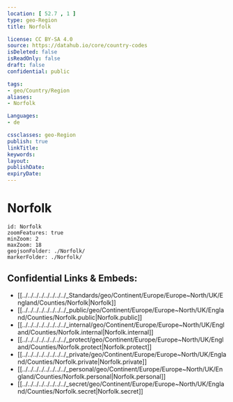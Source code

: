 ```yaml
---
location: [ 52.7 , 1 ] 
type: geo-Region
title: Norfolk

license: CC BY-SA 4.0
source: https://datahub.io/core/country-codes
isDeleted: false
isReadOnly: false
draft: false
confidential: public

tags:
- geo/Country/Region
aliases:
- Norfolk

Languages:
- de

cssclasses: geo-Region
publish: true
linkTitle: 
keywords: 
layout: 
publishDate: 
expiryDate: 
---
```


# Norfolk

```leaflet
id: Norfolk
zoomFeatures: true 
minZoom: 2 
maxZoom: 18
geojsonFolder: ./Norfolk/
markerFolder: ./Norfolk/
```


## Confidential Links & Embeds: 
- [[../../../../../../../../_Standards/geo/Continent/Europe/Europe~North/UK/England/Counties/Norfolk|Norfolk]] 
- [[../../../../../../../../_public/geo/Continent/Europe/Europe~North/UK/England/Counties/Norfolk.public|Norfolk.public]] 
- [[../../../../../../../../_internal/geo/Continent/Europe/Europe~North/UK/England/Counties/Norfolk.internal|Norfolk.internal]] 
- [[../../../../../../../../_protect/geo/Continent/Europe/Europe~North/UK/England/Counties/Norfolk.protect|Norfolk.protect]] 
- [[../../../../../../../../_private/geo/Continent/Europe/Europe~North/UK/England/Counties/Norfolk.private|Norfolk.private]] 
- [[../../../../../../../../_personal/geo/Continent/Europe/Europe~North/UK/England/Counties/Norfolk.personal|Norfolk.personal]] 
- [[../../../../../../../../_secret/geo/Continent/Europe/Europe~North/UK/England/Counties/Norfolk.secret|Norfolk.secret]] 

